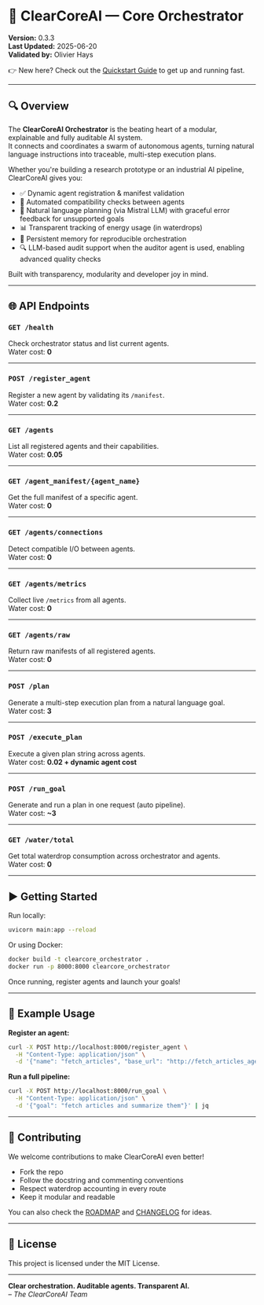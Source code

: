 # 🚀 ClearCoreAI — Core Orchestrator

**Version:** 0.3.3  
**Last Updated:** 2025-06-20  
**Validated by:** Olivier Hays  

👉 New here? Check out the [Quickstart Guide](docs/QUICKSTART.md) to get up and running fast.

---

## 🔍 Overview

The **ClearCoreAI Orchestrator** is the beating heart of a modular, explainable and fully auditable AI system.  
It connects and coordinates a swarm of autonomous agents, turning natural language instructions into traceable, multi-step execution plans.

Whether you're building a research prototype or an industrial AI pipeline, ClearCoreAI gives you:

- ✅ Dynamic agent registration & manifest validation  
- 🔁 Automated compatibility checks between agents  
- 🧠 Natural language planning (via Mistral LLM) with graceful error feedback for unsupported goals  
- 📊 Transparent tracking of energy usage (in waterdrops)  
- 📂 Persistent memory for reproducible orchestration  
- 🔍 LLM-based audit support when the auditor agent is used, enabling advanced quality checks  

Built with transparency, modularity and developer joy in mind.  

---

## 🌐 API Endpoints

### `GET /health`  
Check orchestrator status and list current agents.  
Water cost: **0**

---

### `POST /register_agent`  
Register a new agent by validating its `/manifest`.  
Water cost: **0.2**

---

### `GET /agents`  
List all registered agents and their capabilities.  
Water cost: **0.05**

---

### `GET /agent_manifest/{agent_name}`  
Get the full manifest of a specific agent.  
Water cost: **0**

---

### `GET /agents/connections`  
Detect compatible I/O between agents.  
Water cost: **0**

---

### `GET /agents/metrics`  
Collect live `/metrics` from all agents.  
Water cost: **0**

---

### `GET /agents/raw`  
Return raw manifests of all registered agents.  
Water cost: **0**

---

### `POST /plan`  
Generate a multi-step execution plan from a natural language goal.  
Water cost: **3**

---

### `POST /execute_plan`  
Execute a given plan string across agents.  
Water cost: **0.02 + dynamic agent cost**

---

### `POST /run_goal`  
Generate and run a plan in one request (auto pipeline).  
Water cost: **~3**

---

### `GET /water/total`  
Get total waterdrop consumption across orchestrator and agents.  
Water cost: **0**

---

## ▶️ Getting Started

Run locally:

```bash
uvicorn main:app --reload
```

Or using Docker:

```bash
docker build -t clearcore_orchestrator .
docker run -p 8000:8000 clearcore_orchestrator
```

Once running, register agents and launch your goals!

---

## 🧪 Example Usage

**Register an agent:**

```bash
curl -X POST http://localhost:8000/register_agent \
  -H "Content-Type: application/json" \
  -d '{"name": "fetch_articles", "base_url": "http://fetch_articles_agent:8500"}' | jq
```

**Run a full pipeline:**

```bash
curl -X POST http://localhost:8000/run_goal \
  -H "Content-Type: application/json" \
  -d '{"goal": "fetch articles and summarize them"}' | jq
```

---

## 🤝 Contributing

We welcome contributions to make ClearCoreAI even better!

- Fork the repo
- Follow the docstring and commenting conventions
- Respect waterdrop accounting in every route
- Keep it modular and readable

You can also check the [ROADMAP](docs/ROADMAP.md) and [CHANGELOG](docs/CHANGELOG.md) for ideas.

---

## 📄 License

This project is licensed under the MIT License.

---

**Clear orchestration. Auditable agents. Transparent AI.**  
*– The ClearCoreAI Team*